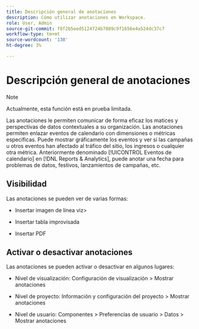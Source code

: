 ```yaml
---
title: Descripción general de anotaciones
description: Cómo utilizar anotaciones en Workspace.
role: User, Admin
source-git-commit: f8f2b5eed5124724b7889c9f1656e4a524dc37c7
workflow-type: tm+mt
source-wordcount: '138'
ht-degree: 3%

---
```


# Descripción general de anotaciones

>[!NOTE]
>
>Actualmente, esta función está en prueba limitada.

Las anotaciones le permiten comunicar de forma eficaz los matices y perspectivas de datos contextuales a su organización. Las anotaciones permiten enlazar eventos de calendario con dimensiones o métricas específicas. Puede mostrar gráficamente los eventos y ver si las campañas u otros eventos han afectado al tráfico del sitio, los ingresos o cualquier otra métrica. Anteriormente denominado [!UICONTROL Eventos de calendario] en [!DNL Reports & Analytics], puede anotar una fecha para problemas de datos, festivos, lanzamientos de campañas, etc.

## Visibilidad

Las anotaciones se pueden ver de varias formas:

* Insertar imagen de línea viz>

* Insertar tabla improvisada

* Insertar PDF

## Activar o desactivar anotaciones

Las anotaciones se pueden activar o desactivar en algunos lugares:

* Nivel de visualización: Configuración de visualización > Mostrar anotaciones

* Nivel de proyecto: Información y configuración del proyecto > Mostrar anotaciones

* Nivel de usuario: Componentes > Preferencias de usuario > Datos > Mostrar anotaciones
